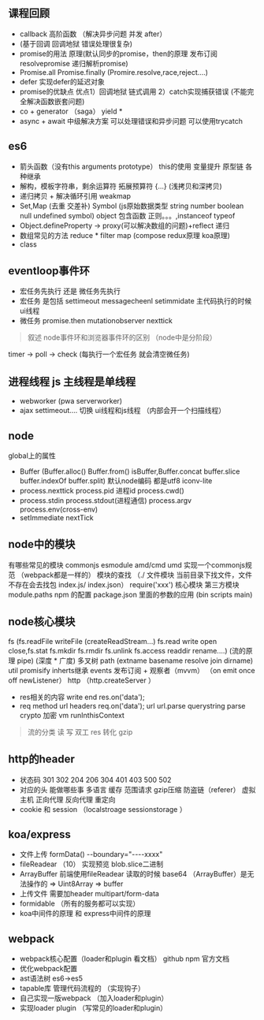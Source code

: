 ## 课程回顾
- callback 高阶函数 （解决异步问题 并发 after）
- (基于回调 回调地狱 错误处理很复杂)
- promise的用法 原理(默认同步的promise，then的原理 发布订阅 resolvepromise 递归解析promise)
- Promise.all Promise.finally (Promire.resolve,race,reject....)
- defer 实现defer的延迟对象 
- promise的优缺点 优点1）回调地狱 链式调用 2）catch实现捕获错误
    (不能完全解决函数嵌套问题)
- co + generator （saga） yield *
- async + await  中级解决方案 可以处理错误和异步问题 可以使用trycatch

## es6
- 箭头函数（没有this arguments prototype） this的使用 变量提升 原型链 各种继承
- 解构，模板字符串，剩余运算符 拓展预算符  {...} (浅拷贝和深拷贝)
- 递归拷贝 + 解决循环引用 weakmap
- Set,Map (去重 交差补) Symbol (js原始数据类型 string number boolean null undefined symbol) object 包含函数 正则。。。,instanceof typeof
- Object.defineProperty -> proxy(可以解决数组的问题)+reflect 递归
- 数组常见的方法 reduce * filter map (compose redux原理 koa原理)
- class

## eventloop事件环
- 宏任务先执行 还是 微任务先执行
- 宏任务 是包括 settimeout messagecheenl setimmidate 主代码执行的时候 ui线程
- 微任务 promise.then mutationobserver nexttick

> 叙述 node事件环和浏览器事件环的区别 （node中是分阶段）

timer -> poll -> check (每执行一个宏任务 就会清空微任务)

## 进程线程 js 主线程是单线程
- webworker (pwa serverworker)
- ajax settimeout.... 切换 ui线程和js线程 （内部会开一个扫描线程）


## node
global上的属性 
- Buffer  (Buffer.alloc() Buffer.from() isBuffer,Buffer.concat buffer.slice buffer.indexOf buffer.split) 默认node编码 都是utf8 iconv-lite
- process.nexttick  process.pid 进程id process.cwd() 
- process.stdin  process.stdout(进程通信)  process.argv process.env(cross-env)
- setImmediate nextTick

## node中的模块
有哪些常见的模块 commonjs  esmodule amd/cmd umd
实现一个commonjs规范 （webpack都是一样的）
模块的查找 （./ 文件模块 当前目录下找文件，文件不存在会去找包 index.js/ index.json） require('xxx') 核心模块 第三方模块 module.paths
npm 的配置 package.json 里面的参数的应用 (bin scripts main)

## node核心模块 
fs (fs.readFile writeFile (createReadStream...) fs.read write open close,fs.stat fs.mkdir fs.rmdir fs.unlink fs.access readdir rename....) (流的原理 pipe) (深度 * 广度) 多叉树
path  (extname basename resolve join dirname)
util promisify inherts继承
events 发布订阅 + 观察者（mvvm） （on emit once off newListener）
http （http.createServer ）
- res相关的内容 write end  res.on('data');
- req method url headers req.on('data');
url url.parse
querystring parse
crypto  加密
vm runInthisContext

> 流的分类 读 写 双工 res 转化 gzip

## http的header
- 状态码 301 302 204 206 304 401 403 500 502
- 对应的头 能做哪些事 多语言 缓存 范围请求 gzip压缩 防盗链（referer） 虚拟主机 正向代理 反向代理 重定向
- cookie 和 session （localstroage sessionstorage ）

## koa/express
- 文件上传 formData() --boundary="----xxxx"
- fileReadear （10） 实现预览  blob.slice二进制 
- ArrayBuffer 前端使用fileReadear 读取的时候 base64 （ArrayBuffer）是无法操作的  => Uint8Array => buffer
- 上传文件 需要加header multipart/form-data
- formidable （所有的服务都可以实现）
- koa中间件的原理 和 express中间件的原理

## webpack
- webpack核心配置（loader和plugin 看文档） github npm 官方文档
- 优化webpack配置
- ast语法树 es6->es5
- tapable库 管理代码流程的 （实现钩子）
- 自己实现一版webpack （加入loader和plugin） 
- 实现loader plugin （写常见的loader和plugin）

